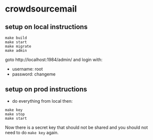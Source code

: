 # crowdsourcemail

## setup on local instructions
```
make build
make start
make migrate
make admin
```
goto http://localhost:1984/admin/ and login with:
- username: root
- password: changeme

## setup on prod instructions
- do everything from local then:
```
make key
make stop
make start
```
Now there is a secret key that should not be shared and you should not need to do `make key` again.
